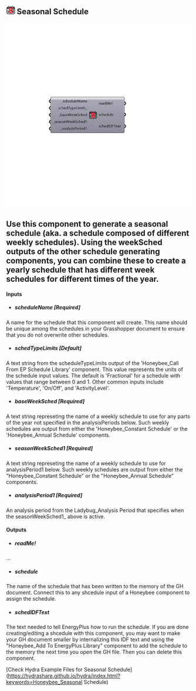 ## ![](../../images/icons/Seasonal_Schedule.png) Seasonal Schedule

![](../../images/components/Seasonal_Schedule.png)

Use this component to generate a seasonal schedule (aka. a schedule composed of different weekly schedules).  Using the weekSched outputs of the other schedule generating components, you can combine these to create a yearly schedule that has different week schedules for different times of the year.
 -
 

#### Inputs
* ##### scheduleName [Required]
A name for the schedule that this component will create.  This name should be unique among the schedules in your Grasshopper document to ensure that you do not overwrite other schedules.
* ##### schedTypeLimits [Default]
A text string from the scheduleTypeLimits output of the 'Honeybee_Call From EP Schedule Library' component.  This value represents the units of the schedule input values.  The default is 'Fractional' for a schedule with values that range between 0 and 1.  Other common inputs include 'Temperature', 'On/Off', and 'ActivityLevel'.
* ##### baseWeekSched [Required]
A text string represeting the name of a weekly schedule to use for any parts of the year not specified in the analysisPeriods below.  Such weekly schedules are output from either the 'Honeybee_Constant Schedule' or the 'Honeybee_Annual Schedule' components.
* ##### seasonWeekSched1 [Required]
A text string represeting the name of a weekly schedule to use for analysisPeriod1 below.  Such weekly schedules are output from either the "Honeybee_Constant Schedule" or the "Honeybee_Annual Schedule" components.
* ##### analysisPeriod1 [Required]
An analysis period from the Ladybug_Analysis Period that specifies when the seasonWeekSched1_ above is active.

#### Outputs
* ##### readMe!
...
* ##### schedule
The name of the schedule that has been written to the memory of the GH document.  Connect this to any shcedule input of a Honeybee component to assign the schedule.
* ##### schedIDFText
The text needed to tell EnergyPlus how to run the schedule.  If you are done creating/editing a shcedule with this component, you may want to make your GH document smaller by internalizing this IDF text and using the "Honeybee_Add To EnergyPlus Library" component to add the schedule to the memory the next time you open the GH file.  Then you can delete this component.


[Check Hydra Example Files for Seasonal Schedule](https://hydrashare.github.io/hydra/index.html?keywords=Honeybee_Seasonal Schedule)